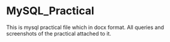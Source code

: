 # MySQL_Practical

This is mysql practical file which in docx format.
All queries and screenshots of the practical attached to it.
